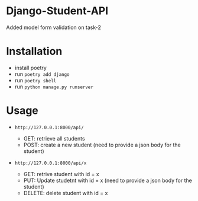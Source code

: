 # Django-Student-API
Added model form validation on task-2

# Installation

* install poetry
* run `poetry add django`
* run `poetry shell`
* run `python manage.py runserver`

# Usage

* `http://127.0.0.1:8000/api/` 
  * GET: retrieve all students
  * POST: create a new student (need to provide a json body for the student)

* `http://127.0.0.1:8000/api/x` 
  * GET: retrive student with id = x
  * PUT: Update studetnt with id = x (need to provide a json body for the student)
  * DELETE: delete student with id = x
